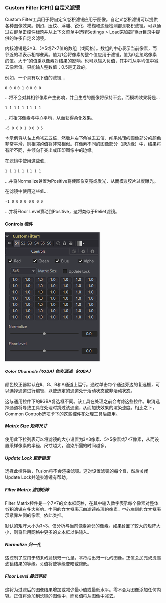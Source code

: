 ### Custom Filter [CFlt] 自定义滤镜

Custom Filter工具用于将自定义卷积滤镜应用于图像。自定义卷积滤镜可以提供各种图像效果。例如，压纹、浮雕、锐化、模糊和边缘检测都是卷积滤镜。可以通过右键单击控件标题并从上下文菜单中选择Settings > Load来加载Filter目录中提供的许多自定义滤镜。

内核滤镜是3×3、5×5或7×7值的数组（或网格）。数组的中心表示当前像素，而邻近的项表示相邻像素。值为1会将像素的整个值应用于滤镜。值为0会忽略像素的值。大于1的值乘以像素对结果的影响。也可以输入负值，其中将从平均值中减去像素值。只能输入整数值；0.5是无效的。

例如，一个具有以下值的滤镜…

`0 0 0`
`0 1 0`
`0 0 0`

…将不会对其相邻像素产生影响，并且生成的图像将保持不变。而模糊效果将是…

`1 1 1`
`1 1 1`
`1 1 1`

…将相邻像素与中心平均，从而获得柔化效果。

`-5 0 0`
`0 1 0`
`0 0 5`

本示例将从左上角减去五倍，然后从右下角减去五倍。如果处理的图像部分的颜色非常平滑，则相邻的值将非常相似。在像素不同的图像部分（即边缘）中，结果将有所不同，并倾向于突出或压印图像中的边缘。

在滤镜中使用这些值…

`1 1 1`
`1 1 1`
`1 1 1`

...并将Normalize设置为Positive将使图像变亮或发光，从而模拟胶片过度曝光。

在滤镜中使用这些值…

`-1 0 0`
`0 0 0`
`0 0 0`

...并将Floor Level滑动到Positive，这将类似于Relief滤镜。

#### Controls 控件

![CFlt_Controls](images/CFlt_Controls.png)

##### Color Channels (RGBA) 色彩通道（RGBA）

颜色校正器默认在R、G、B和A通道上运行。通过单击每个通道旁边的复选框，可以选择通道进行编辑，以使选定的通道处于活动状态或非活动状态。

这与通用控件下的RGBA复选框不同。该工具在处理之前会考虑这些控件。取消选择通道将导致工具在处理时跳过该通道，从而加快效果的渲染速度。相比之下，Common Controls选项卡下的这些控件在处理工具后应用。

##### Matrix Size 矩阵尺寸

使用此下拉列表可以将滤镜的大小设置为3×3像素、5×5像素或7×7像素，从而设置采样像素的半径。尺寸越大，渲染所需的时间越多。

##### Update Lock 更新锁定

选择此控件后，Fusion将不会渲染滤镜。这对设置滤镜的每个值，然后关闭Update Lock并渲染滤镜有帮助。

##### Filter Matrix 滤镜矩阵

Filter Matrix控件是一个7×7的文本框网格，在其中输入数字表示每个像素对整体卷积滤镜有多大影响。中间的文本框表示由滤镜处理的像素。中心左侧的文本框表示紧靠左侧的像素，依此类推。

默认的矩阵大小为3×3。仅分析与当前像素紧邻的像素。如果设置了较大的矩阵大小，则将启用网格中更多的文本框以供输入。

##### Normalize 归一化

这控制了应用于结果的滤镜归一化量。零将给出归一化的图像。正值会加亮或提高滤镜结果的等级。负值将使等级变暗或降低。

##### Floor Level 最低等级

这将为过滤后的图像结果增加或减少最小值或最低水平。零不会为图像添加任何内容。正值将添加到滤镜的图像中，而负值将从图像中减去。
